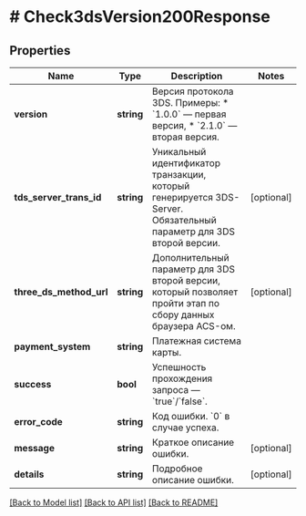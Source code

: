 # # Check3dsVersion200Response

## Properties

Name | Type | Description | Notes
------------ | ------------- | ------------- | -------------
**version** | **string** | Версия протокола 3DS.  Примеры: * &#x60;1.0.0&#x60; — первая версия, * &#x60;2.1.0&#x60; — вторая версия. |
**tds_server_trans_id** | **string** | Уникальный идентификатор транзакции, который генерируется 3DS-Server. Обязательный параметр для 3DS второй версии. | [optional]
**three_ds_method_url** | **string** | Дополнительный параметр для 3DS второй версии, который позволяет пройти этап по сбору данных браузера ACS-ом. | [optional]
**payment_system** | **string** | Платежная система карты. |
**success** | **bool** | Успешность прохождения запроса — &#x60;true&#x60;/&#x60;false&#x60;. |
**error_code** | **string** | Код ошибки. &#x60;0&#x60; в случае успеха. |
**message** | **string** | Краткое описание ошибки. | [optional]
**details** | **string** | Подробное описание ошибки. | [optional]

[[Back to Model list]](../../README.md#models) [[Back to API list]](../../README.md#endpoints) [[Back to README]](../../README.md)
